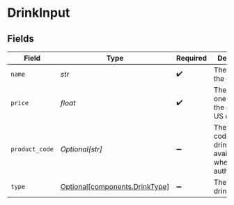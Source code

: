 # DrinkInput


## Fields

| Field                                                                  | Type                                                                   | Required                                                               | Description                                                            |
| ---------------------------------------------------------------------- | ---------------------------------------------------------------------- | ---------------------------------------------------------------------- | ---------------------------------------------------------------------- |
| `name`                                                                 | *str*                                                                  | :heavy_check_mark:                                                     | The name of the drink.                                                 |
| `price`                                                                | *float*                                                                | :heavy_check_mark:                                                     | The price of one unit of the drink in US cents.                        |
| `product_code`                                                         | *Optional[str]*                                                        | :heavy_minus_sign:                                                     | The product code of the drink, only available when authenticated.      |
| `type`                                                                 | [Optional[components.DrinkType]](../../models/components/drinktype.md) | :heavy_minus_sign:                                                     | The type of drink.                                                     |